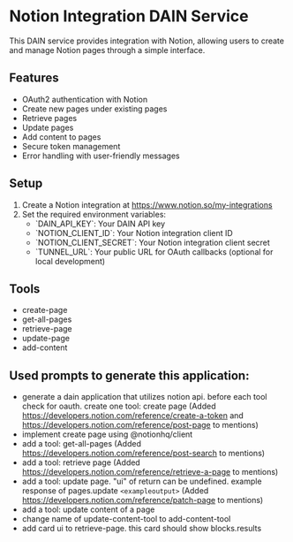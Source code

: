 # Notion Integration DAIN Service

This DAIN service provides integration with Notion, allowing users to create and manage Notion pages through a simple interface.

## Features

- OAuth2 authentication with Notion
- Create new pages under existing pages
- Retrieve pages
- Update pages
- Add content to pages
- Secure token management
- Error handling with user-friendly messages

## Setup

1. Create a Notion integration at https://www.notion.so/my-integrations
2. Set the required environment variables:
   - \`DAIN_API_KEY\`: Your DAIN API key
   - \`NOTION_CLIENT_ID\`: Your Notion integration client ID
   - \`NOTION_CLIENT_SECRET\`: Your Notion integration client secret
   - \`TUNNEL_URL\`: Your public URL for OAuth callbacks (optional for local development)

## Tools

- create-page
- get-all-pages
- retrieve-page
- update-page
- add-content

## Used prompts to generate this application:
- generate a dain application that utilizes notion api. before each tool check for oauth. create one tool: create page
 (Added https://developers.notion.com/reference/create-a-token and https://developers.notion.com/reference/post-page to mentions)
- implement create page using @notionhq/client
- add a tool: get-all-pages
 (Added https://developers.notion.com/reference/post-search to mentions)
- add a tool: retrieve page
 (Added https://developers.notion.com/reference/retrieve-a-page to mentions)
- add a tool: update page. "ui" of return can be undefined. example response of pages.update ```<exampleoutput>```
 (Added https://developers.notion.com/reference/patch-page to mentions)
- add a tool: update content of a page
- change name of update-content-tool to add-content-tool
- add card ui to retrieve-page. this card should show blocks.results
